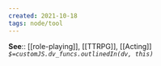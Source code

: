 ```yaml
---
created: 2021-10-18
tags: node/tool
---
```


**See**:: [[role-playing]], [[TTRPG]], [[Acting]]
*`$=customJS.dv_funcs.outlinedIn(dv, this)`*

